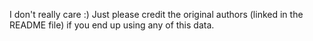 I don't really care :)
Just please credit the original authors (linked in the README file) if you end up using any of this data.
